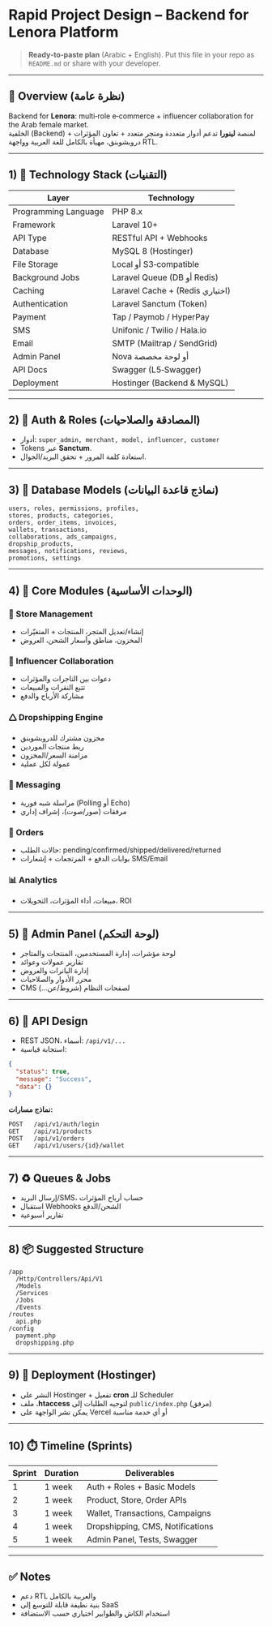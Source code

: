 # Rapid Project Design – Backend for Lenora Platform

> **Ready‑to‑paste plan** (Arabic + English). Put this file in your repo as `README.md` or share with your developer.

---

## 📆 Overview (نظرة عامة)

Backend for **Lenora**: multi‑role e‑commerce + influencer collaboration for the Arab female market.  
الخلفية (Backend) لمنصة **لينورا** تدعم أدوار متعددة ومتجر متعدد + تعاون المؤثرات + دروبشوبنق، مهيأة بالكامل للغة العربية وواجهة RTL.

---

## 1) 🔧 Technology Stack (التقنيات)

| Layer | Technology |
|---|---|
| Programming Language | PHP 8.x |
| Framework | Laravel 10+ |
| API Type | RESTful API + Webhooks |
| Database | MySQL 8 (Hostinger) |
| File Storage | Local أو S3‑compatible |
| Background Jobs | Laravel Queue (DB أو Redis) |
| Caching | Laravel Cache + (Redis اختياري) |
| Authentication | Laravel Sanctum (Token) |
| Payment | Tap / Paymob / HyperPay |
| SMS | Unifonic / Twilio / Hala.io |
| Email | SMTP (Mailtrap / SendGrid) |
| Admin Panel | Nova أو لوحة مخصصة |
| API Docs | Swagger (L5‑Swagger) |
| Deployment | Hostinger (Backend & MySQL) |

---

## 2) 🔐 Auth & Roles (المصادقة والصلاحيات)

- أدوار: `super_admin, merchant, model, influencer, customer`  
- Tokens عبر **Sanctum**.  
- استعادة كلمة المرور + تحقق البريد/الجوال.

---

## 3) 📂 Database Models (نماذج قاعدة البيانات)

```
users, roles, permissions, profiles,
stores, products, categories,
orders, order_items, invoices,
wallets, transactions,
collaborations, ads_campaigns,
dropship_products,
messages, notifications, reviews,
promotions, settings
```

---

## 4) 🧠 Core Modules (الوحدات الأساسية)

### 🛒 Store Management
- إنشاء/تعديل المتجر، المنتجات + المتغيّرات
- المخزون، مناطق وأسعار الشحن، العروض

### 🧱 Influencer Collaboration
- دعوات بين التاجرات والمؤثرات
- تتبع النقرات والمبيعات
- مشاركة الأرباح والدفع

### 🛆 Dropshipping Engine
- مخزون مشترك للدروبشوبنق
- ربط منتجات الموردين
- مزامنة السعر/المخزون
- عمولة لكل عملية

### 💬 Messaging
- مراسلة شبه فورية (Polling أو Echo)
- مرفقات (صور/صوت)، إشراف إداري

### 💼 Orders
- حالات الطلب: pending/confirmed/shipped/delivered/returned
- بوابات الدفع + المرتجعات + إشعارات SMS/Email

### 📊 Analytics
- مبيعات، أداء المؤثرات، التحويلات، ROI

---

## 5) 🧾 Admin Panel (لوحة التحكم)
- لوحة مؤشرات، إدارة المستخدمين، المنتجات والمتاجر
- تقارير عمولات وعوائد
- إدارة البانرات والعروض
- محرر الأدوار والصلاحيات
- CMS لصفحات النظام (شروط/عن…)

---

## 6) 📡 API Design
- REST JSON، أسماء: `/api/v1/...`
- استجابة قياسية:
```json
{
  "status": true,
  "message": "Success",
  "data": {}
}
```

**نماذج مسارات:**
```
POST   /api/v1/auth/login
GET    /api/v1/products
POST   /api/v1/orders
GET    /api/v1/users/{id}/wallet
```

---

## 7) ♻️ Queues & Jobs
- إرسال البريد/SMS، حساب أرباح المؤثرات
- استقبال Webhooks الشحن/الدفع
- تقارير أسبوعية

---

## 8) 📦 Suggested Structure
```
/app
  /Http/Controllers/Api/V1
  /Models
  /Services
  /Jobs
  /Events
/routes
  api.php
/config
  payment.php
  dropshipping.php
```

---

## 9) 🚀 Deployment (Hostinger)
- النشر على Hostinger + تفعيل **cron** للـ Scheduler
- ملف **.htaccess** لتوجيه الطلبات إلى `public/index.php` (مرفق)
- يمكن نشر الواجهة على Vercel أو أي خدمة مناسبة

---

## 10) ⏱️ Timeline (Sprints)
| Sprint | Duration | Deliverables |
|---|---|---|
| 1 | 1 week | Auth + Roles + Basic Models |
| 2 | 1 week | Product, Store, Order APIs |
| 3 | 1 week | Wallet, Transactions, Campaigns |
| 4 | 1 week | Dropshipping, CMS, Notifications |
| 5 | 1 week | Admin Panel, Tests, Swagger |

---

## ✅ Notes
- دعم RTL والعربية بالكامل
- بنية نظيفة قابلة للتوسع إلى SaaS
- استخدام الكاش والطوابير اختياري حسب الاستضافة